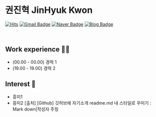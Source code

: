 # 권진혁 JinHyuk Kwon


[![Hits](https://hits.seeyoufarm.com/api/count/incr/badge.svg?url=https%3A%2F%2Fgithub.com%2Fchajuhui123&count_bg=%23FFD5D5&title_bg=%23FF7575&icon=&icon_color=%23E7E7E7&title=VISIT&edge_flat=false)](https://hits.seeyoufarm.com)
[![Gmail Badge](https://img.shields.io/badge/Gmail-d14836?style=flat-square&logo=Gmail&logoColor=white&link=mailto:jjuhee0913@gmail.com)](mailto:jjuhee0913@gmail.com)
[![Naver Badge](https://img.shields.io/badge/Naver-d14836?style=flat-square&logo=Naver&logoColor=white&link=mailto:kjinhx05@naver.com)](mailto:kjinhx05@naver.com)
[![Blog Badge](http://img.shields.io/badge/-Blog-brightgreen?style=flat-square&logo=FF5722&link=https://blog.naver.com/kjinhx05)](https://blog.naver.com/kjinhx05)

<br>

## Work experience 🤹‍♀️
- (00.00 - 00.00) 경력 1
- (19.00 - 19.00) 경력 2

## Interest 👀
- 흥미1
- 흥미2
[출처] [Github] 깃허브에 자기소개 readme.md 내 스타일로 꾸미기 : Mark down|작성자 주힝
